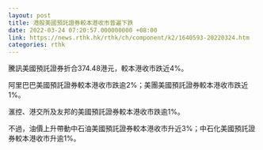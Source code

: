 ```yaml
---
layout: post
title: 港股美國預託證券較本港收市普遍下跌
date: 2022-03-24 07:20:57.000000000 +08:00
link: https://news.rthk.hk/rthk/ch/component/k2/1640593-20220324.htm
categories: rthk
---
```


騰訊美國預託證券折合374.48港元，較本港收市跌近4%。

阿里巴巴美國預託證券較本港收市跌逾2%；美團美國預託證券較本港收市跌近1%。

滙控、港交所及友邦的美國預託證券較本港收市跌逾1%。

不過，油價上升帶動中石油美國預託證券較本港收市升近3%；中石化美國預託證券較本港收市升逾1%。
